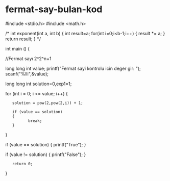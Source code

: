 # fermat-say-bulan-kod
#include <stdio.h>
#include <math.h>

/*
int exponent(int a, int b) {
        int result=a;
        for(int i=0;i<b-1;i++) {
                result *= a;
        }
        return result;
}
*/


int main () {




//Fermat sayı 2^2^n+1

long long int value;
printf("Fermat sayi kontrolu icin deger gir: ");
scanf("%lli",&value);

long long int solution=0,exp1=1;



   for (int i = 0; i <= value; i++)
   {
          
       solution = pow(2,pow(2,i)) + 1;

       if (value == solution)
       {
              break;
       }
       
   }


  if (value == solution)
  {
         printf("True");
  }

  if (value != solution)
  {
         printf("False");
  }
  
          




       return 0;
}
